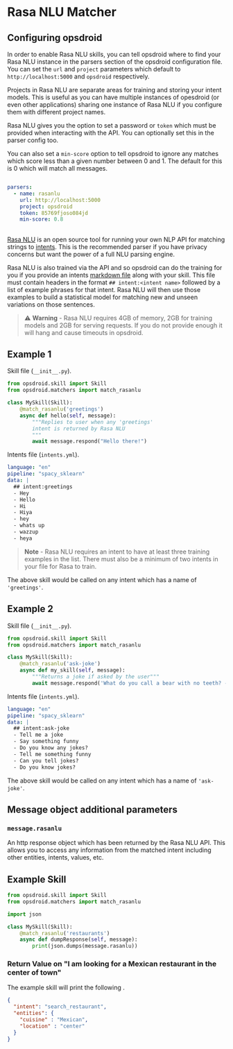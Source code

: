 ﻿# Rasa NLU Matcher

## Configuring opsdroid

In order to enable Rasa NLU skills, you can tell opsdroid where to find your Rasa NLU instance in the parsers section of the opsdroid configuration file. You can set the `url` and `project` parameters which default to `http://localhost:5000` and `opsdroid` respectively.

Projects in Rasa NLU are separate areas for training and storing your intent models. This is useful as you can have multiple instances of opesdroid (or even other applications) sharing one instance of Rasa NLU if you configure them with different project names.

Rasa NLU gives you the option to set a password or `token` which must be provided when interacting with the API. You can optionally set this in the parser config too.

You can also set a `min-score` option to tell opsdroid to ignore any matches which score less than a given number between 0 and 1. The default for this is 0 which will match all messages.

```yaml

parsers:
  - name: rasanlu
    url: http://localhost:5000
    project: opsdroid
    token: 85769fjoso084jd
    min-score: 0.8
```

##

[Rasa NLU](https://github.com/RasaHQ/rasa_nlu) is an open source tool for running your own NLP API for matching strings to [intents](https://rasa.com/docs/rasa/). This is the recommended parser if you have privacy concerns but want the power of a full NLU parsing engine.

Rasa NLU is also trained via the API and so opsdroid can do the training for you if you provide an intents [markdown file](https://rasa.com/docs/rasa/nlu/training-data-format/#data-formats) along with your skill. This file must contain headers in the format `## intent:<intent name>` followed by a list of example phrases for that intent. Rasa NLU will then use those examples to build a statistical model for matching new and unseen variations on those sentences.

> ⚠️ **Warning** - Rasa NLU requires 4GB of memory, 2GB for training models and 2GB for serving requests. If you do not provide enough it will hang and cause timeouts in opsdroid.

## Example 1

Skill file (`__init__.py`).
```python
from opsdroid.skill import Skill
from opsdroid.matchers import match_rasanlu

class MySkill(Skill):
    @match_rasanlu('greetings')
    async def hello(self, message):
        """Replies to user when any 'greetings'
        intent is returned by Rasa NLU
        """
        await message.respond("Hello there!")
```

Intents file (`intents.yml`).
```yaml
language: "en"
pipeline: "spacy_sklearn"
data: |
  ## intent:greetings
  - Hey
  - Hello
  - Hi
  - Hiya
  - hey
  - whats up
  - wazzup
  - heya
```

> **Note** - Rasa NLU requires an intent to have at least three training examples in the list. There must also be a minimum of two intents in your file for Rasa to train.

The above skill would be called on any intent which has a name of `'greetings'`.

## Example 2

Skill file (`__init__.py`).
```python
from opsdroid.skill import Skill
from opsdroid.matchers import match_rasanlu

class MySkill(Skill):
    @match_rasanlu('ask-joke')
    async def my_skill(self, message):
        """Returns a joke if asked by the user"""
        await message.respond('What do you call a bear with no teeth? -- A gummy bear!')
```

Intents file (`intents.yml`).
```yaml
language: "en"
pipeline: "spacy_sklearn"
data: |
  ## intent:ask-joke
  - Tell me a joke
  - Say something funny
  - Do you know any jokes?
  - Tell me something funny
  - Can you tell jokes?
  - Do you know jokes?
```

The above skill would be called on any intent which has a name of `'ask-joke'`.

## Message object additional parameters

### `message.rasanlu`

An http response object which has been returned by the Rasa NLU API. This allows you to access any information from the matched intent including other entities, intents, values, etc.


## Example Skill

```python
from opsdroid.skill import Skill
from opsdroid.matchers import match_rasanlu

import json

class MySkill(Skill):
    @match_rasanlu('restaurants')
    async def dumpResponse(self, message):
        print(json.dumps(message.rasanlu))
```

### Return Value on "I am looking for a Mexican restaurant in the center of town"

The example skill will print the following .

```json
{
  "intent": "search_restaurant",
  "entities": {
    "cuisine" : "Mexican",
    "location" : "center"
  }
}
```


